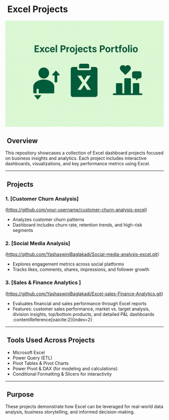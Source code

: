 # ​ Excel Projects 

![Portfolio Banner](https://github.com/YashaswiniBaglakadi/Excel-Projects/blob/1b2d7a57164651896791c2f6bf76ce755f6f6ff7/banner/excel%20banner.png)

## ​ Overview
This repository showcases a collection of Excel dashboard projects focused on business insights and analytics. Each project includes interactive dashboards, visualizations, and key performance metrics using Excel.

---

##  ​ Projects

### 1. [Customer Churn Analysis] 
(https://github.com/your-username/customer-churn-analysis-excel)
- Analyzes customer churn patterns  
- Dashboard includes churn rate, retention trends, and high-risk segments

### 2. [Social Media Analysis]
 (https://github.com/YashaswiniBaglakadi/Social-media-analysis-excel.git)
- Explores engagement metrics across social platforms  
- Tracks likes, comments, shares, impressions, and follower growth  

### 3. [Sales & Finance Analytics ]
(https://github.com/YashaswiniBaglakadi/Excel-sales-Finance-Analytics.git)
- Evaluates financial and sales performance through Excel reports  
- Features: customer sales performance, market vs. target analysis, division insights, top/bottom products, and detailed P&L dashboards :contentReference[oaicite:2]{index=2}

---

##  ​ Tools Used Across Projects
- Microsoft Excel  
- Power Query (ETL)  
- Pivot Tables & Pivot Charts  
- Power Pivot & DAX (for modeling and calculations)  
- Conditional Formatting & Slicers for interactivity  

---

##  ️ Purpose
These projects demonstrate how Excel can be leveraged for real-world data analysis, business storytelling, and informed decision-making.
